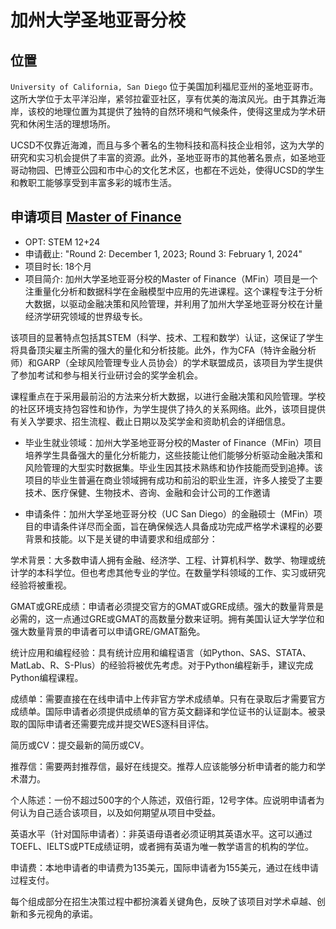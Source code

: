 # 加州大学圣地亚哥分校

## 位置
`University of California, San Diego`
位于美国加利福尼亚州的圣地亚哥市。这所大学位于太平洋沿岸，紧邻拉霍亚社区，享有优美的海滨风光。由于其靠近海岸，该校的地理位置为其提供了独特的自然环境和气候条件，使得这里成为学术研究和休闲生活的理想场所。

UCSD不仅靠近海滩，而且与多个著名的生物科技和高科技企业相邻，这为大学的研究和实习机会提供了丰富的资源。此外，圣地亚哥市的其他著名景点，如圣地亚哥动物园、巴博亚公园和市中心的文化艺术区，也都在不远处，使得UCSD的学生和教职工能够享受到丰富多彩的城市生活。

## 申请项目 [Master of Finance](https://rady.ucsd.edu/programs/master-finance/index.html)

* OPT: STEM 12+24
* 申请截止: "Round 2: December 1, 2023; Round 3: February 1, 2024"
* 项目时长: 18个月
* 项目简介: 加州大学圣地亚哥分校的Master of Finance（MFin）项目是一个注重量化分析和数据科学在金融模型中应用的先进课程。这个课程专注于分析大数据，以驱动金融决策和风险管理，并利用了加州大学圣地亚哥分校在计量经济学研究领域的世界级专长​​。

该项目的显著特点包括其STEM（科学、技术、工程和数学）认证，这保证了学生将具备顶尖雇主所需的强大的量化和分析技能。此外，作为CFA（特许金融分析师）和GARP（全球风险管理专业人员协会）的学术联盟成员，该项目为学生提供了参加考试和参与相关行业研讨会的奖学金机会​​。

课程重点在于采用最前沿的方法来分析大数据，以进行金融决策和风险管理​​。学校的社区环境支持包容性和协作，为学生提供了持久的关系网络​​。此外，该项目提供有关入学要求、招生流程、截止日期以及奖学金和资助机会的详细信息​​。

* 毕业生就业领域：加州大学圣地亚哥分校的Master of Finance（MFin）项目培养学生具备强大的量化分析能力，这些技能让他们能够分析驱动金融决策和风险管理的大型实时数据集。毕业生因其技术熟练和协作技能而受到追捧。该项目的毕业生普遍在商业领域拥有成功和前沿的职业生涯，许多人接受了主要技术、医疗保健、生物技术、咨询、金融和会计公司的工作邀请

* 申请条件：加州大学圣地亚哥分校（UC San Diego）的金融硕士（MFin）项目的申请条件详尽而全面，旨在确保候选人具备成功完成严格学术课程的必要背景和技能。以下是关键的申请要求和组成部分：

学术背景：大多数申请人拥有金融、经济学、工程、计算机科学、数学、物理或统计学的本科学位。但也考虑其他专业的学位。在数量学科领域的工作、实习或研究经验将被重视​​。

GMAT或GRE成绩：申请者必须提交官方的GMAT或GRE成绩。强大的数量背景是必需的，这一点通过GRE或GMAT的高数量分数来证明。拥有美国认证大学学位和强大数量背景的申请者可以申请GRE/GMAT豁免​​。

统计应用和编程经验：具有统计应用和编程语言（如Python、SAS、STATA、MatLab、R、S-Plus）的经验将被优先考虑。对于Python编程新手，建议完成Python编程课程​​。

成绩单：需要直接在在线申请中上传非官方学术成绩单。只有在录取后才需要官方成绩单。国际申请者必须提供成绩单的官方英文翻译和学位证书的认证副本。被录取的国际申请者还需要完成并提交WES逐科目评估​​。

简历或CV：提交最新的简历或CV​​。

推荐信：需要两封推荐信，最好在线提交。推荐人应该能够分析申请者的能力和学术潜力​​。

个人陈述：一份不超过500字的个人陈述，双倍行距，12号字体。应说明申请者为何认为自己适合该项目，以及如何期望从项目中受益​​。

英语水平（针对国际申请者）：非英语母语者必须证明其英语水平。这可以通过TOEFL、IELTS或PTE成绩证明，或者拥有英语为唯一教学语言的机构的学位​​。

申请费：本地申请者的申请费为135美元，国际申请者为155美元，通过在线申请过程支付​​。

每个组成部分在招生决策过程中都扮演着关键角色，反映了该项目对学术卓越、创新和多元视角的承诺。
